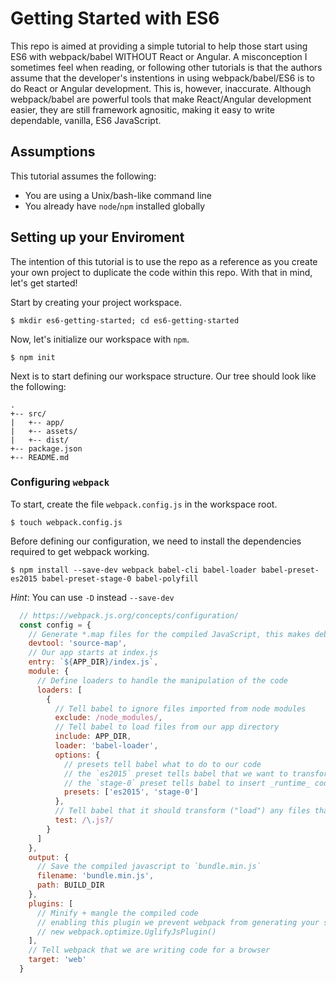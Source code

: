 # Getting Started with ES6

This repo is aimed at providing a simple tutorial to help those start using ES6 with webpack/babel WITHOUT React or Angular. A misconception I sometimes feel when reading, or following other tutorials is that the authors assume that the developer's instentions in using webpack/babel/ES6 is to do React or Angular development. This is, however, inaccurate. Although webpack/babel are powerful tools that make React/Angular development easier, they are still framework agnositic, making it easy to write dependable, vanilla, ES6 JavaScript.

## Assumptions 

This tutorial assumes the following:
+ You are using a Unix/bash-like command line
+ You already have `node`/`npm` installed globally

## Setting up your Enviroment

The intention of this tutorial is to use the repo as a reference as you create your own project to duplicate the code within this repo. With that in mind, let's get started!

Start by creating your project workspace.

  `$ mkdir es6-getting-started; cd es6-getting-started`

Now, let's initialize our workspace with `npm`.

  `$ npm init`

Next is to start defining our workspace structure. Our tree should look like the following:

  ```
  .
  +-- src/
  |   +-- app/
  |   +-- assets/
  |   +-- dist/
  +-- package.json
  +-- README.md
  ```

### Configuring `webpack`

To start, create the file `webpack.config.js` in the workspace root.

  `$ touch webpack.config.js`

Before defining our configuration, we need to install the dependencies required to get webpack working.

  `$ npm install --save-dev webpack babel-cli babel-loader babel-preset-es2015 babel-preset-stage-0 babel-polyfill`

  _Hint_: You can use `-D` instead `--save-dev`

  ```javascript
    // https://webpack.js.org/concepts/configuration/
    const config = {
      // Generate *.map files for the compiled JavaScript, this makes debugging easier
      devtool: 'source-map',
      // Our app starts at index.js
      entry: `${APP_DIR}/index.js`,
      module: {
        // Define loaders to handle the manipulation of the code
        loaders: [
          {
            // Tell babel to ignore files imported from node modules
            exclude: /node_modules/,
            // Tell babel to load files from our app directory
            include: APP_DIR,
            loader: 'babel-loader',
            options: {
              // presets tell babel what to do to our code
              // the `es2015` preset tells babel that we want to transform our ES6 -> ES5 (https://babeljs.io/docs/plugins/preset-es2015/)
              // the `stage-0` preset tells babel to insert _runtime_ code (polyfills) that change how built-in functions work to meet the ES6 spec (https://babeljs.io/docs/plugins/preset-stage-0/)
              presets: ['es2015', 'stage-0']
            },
            // Tell babel that it should transform ("load") any files that have a `.js` extension
            test: /\.js?/
          }
        ]
      },
      output: {
        // Save the compiled javascript to `bundle.min.js`
        filename: 'bundle.min.js',
        path: BUILD_DIR
      },
      plugins: [
        // Minify + mangle the compiled code
        // enabling this plugin we prevent webpack from generating your source-maps, so it's disabled for development
        // new webpack.optimize.UglifyJsPlugin()
      ],
      // Tell webpack that we are writing code for a browser
      target: 'web'
    }
  ```


